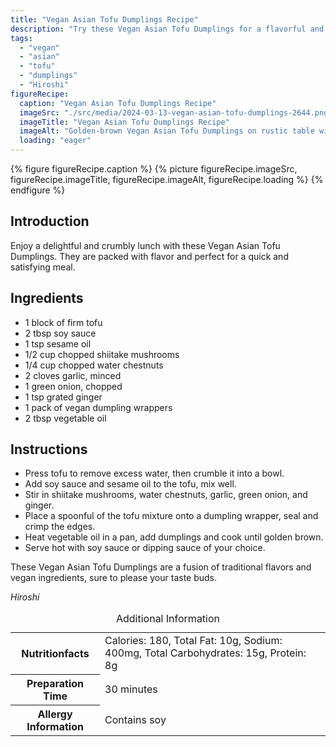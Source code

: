 ```yaml
---
title: "Vegan Asian Tofu Dumplings Recipe"
description: "Try these Vegan Asian Tofu Dumplings for a flavorful and satisfying lunch. Packed with tofu and Asian flavors, these dumplings are a must-try for any vegan food lover."
tags:
  - "vegan"
  - "asian"
  - "tofu"
  - "dumplings"
  - "Hiroshi"
figureRecipe: 
  caption: "Vegan Asian Tofu Dumplings Recipe"
  imageSrc: "./src/media/2024-03-13-vegan-asian-tofu-dumplings-2644.png"
  imageTitle: "Vegan Asian Tofu Dumplings Recipe"
  imageAlt: "Golden-brown Vegan Asian Tofu Dumplings on rustic table with chopsticks and sauce bowl, adorned with fresh herbs"
  loading: "eager"
---
```


{% figure figureRecipe.caption %}
{% picture figureRecipe.imageSrc, figureRecipe.imageTitle, figureRecipe.imageAlt, figureRecipe.loading %}
{% endfigure %}

## Introduction

Enjoy a delightful and crumbly lunch with these Vegan Asian Tofu Dumplings. They are packed with flavor and perfect for a quick and satisfying meal.

## Ingredients

- 1 block of firm tofu
- 2 tbsp soy sauce
- 1 tsp sesame oil
- 1/2 cup chopped shiitake mushrooms
- 1/4 cup chopped water chestnuts
- 2 cloves garlic, minced
- 1 green onion, chopped
- 1 tsp grated ginger
- 1 pack of vegan dumpling wrappers
- 2 tbsp vegetable oil

## Instructions

- Press tofu to remove excess water, then crumble it into a bowl.
- Add soy sauce and sesame oil to the tofu, mix well.
- Stir in shiitake mushrooms, water chestnuts, garlic, green onion, and ginger.
- Place a spoonful of the tofu mixture onto a dumpling wrapper, seal and crimp the edges.
- Heat vegetable oil in a pan, add dumplings and cook until golden brown.
- Serve hot with soy sauce or dipping sauce of your choice.

These Vegan Asian Tofu Dumplings are a fusion of traditional flavors and vegan ingredients, sure to please your taste buds.

*Hiroshi*

<table><caption class='sr-only'>Additional Information</caption><tr><th>Nutritionfacts</th><td>Calories: 180, Total Fat: 10g, Sodium: 400mg, Total Carbohydrates: 15g, Protein: 8g&nbsp;</td></tr><tr><th>Preparation Time</th><td>30 minutes&nbsp;</td></tr><tr><th>Allergy Information</th><td>Contains soy&nbsp;</td></tr></table>

